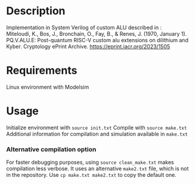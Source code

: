 # Description

Implementation in System Verilog of custom ALU described in : \
Miteloudi, K., Bos, J., Bronchain, O., Fay, B., & Renes, J. (1970, January 1). PQ.V.ALU.E: Post-quantum RISC-V custom alu extensions on dilithium and Kyber. Cryptology ePrint Archive. https://eprint.iacr.org/2023/1505

# Requirements

Linux environment with Modelsim

# Usage

Initialize environment with ```source init.txt```
Compile with ```source make.txt```
Additional information for compilation and simulation available in ```make.txt```

### Alternative compilation option

For faster debugging purposes, using ```source clean_make.txt``` makes compilation less verbose.
It uses an alternative ```make2.txt``` file, which is not in the repository. Use ```cp make.txt make2.txt``` to copy the default one.
